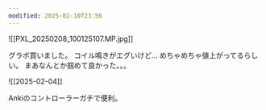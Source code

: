 ```yaml
---
modified: 2025-02-10T23:56
---
```

![[PXL_20250208_100125107.MP.jpg]]


グラボ買いました。
コイル鳴きがエグいけど…
めちゃめちゃ値上がってるらしい。
まあなんとか掴めて良かった。。。






![[2025-02-04]]



Ankiのコントローラーガチで便利。

